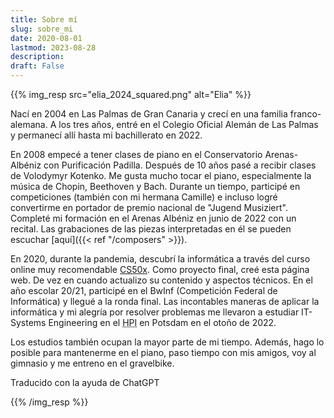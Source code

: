 ```yaml
---
title: Sobre mí
slug: sobre_mi
date: 2020-08-01
lastmod: 2023-08-28
description:
draft: False
---
```

{{% img_resp src="elia_2024_squared.png" alt="Elia" %}}

Nací en 2004 en Las Palmas de Gran Canaria y crecí en una familia franco-alemana. A los tres años, entré en el Colegio Oficial Alemán de Las Palmas y permanecí allí hasta mi bachillerato en 2022.

En 2008 empecé a tener clases de piano en el Conservatorio Arenas-Albéniz con Purificación Padilla. Después de 10 años pasé a recibir clases de Volodymyr Kotenko. Me gusta mucho tocar el piano, especialmente la música de Chopin, Beethoven y Bach. Durante un tiempo, participé en competiciones (también con mi hermana Camille) e incluso logré convertirme en portador de premio nacional de "Jugend Musiziert". Completé mi formación en el Arenas Albéniz en junio de 2022 con un recital. Las grabaciones de las piezas interpretadas en él se pueden escuchar [aquí]({{< ref "/composers" >}}).

En 2020, durante la pandemia, descubrí la informática a través del curso online muy recomendable [CS50x](https://www.edx.org/course/introduction-computer-science-harvardx-cs50x). Como proyecto final, creé esta página web. De vez en cuando actualizo su contenido y aspectos técnicos. En el año escolar 20/21, participé en el BwInf (Competición Federal de Informática) y llegué a la ronda final. Las incontables maneras de aplicar la informática y mi alegría por resolver problemas me llevaron a estudiar IT-Systems Engineering en el <abbr title="Hasso-Plattner-Institut">HPI</abbr> en Potsdam en el otoño de 2022.

Los estudios también ocupan la mayor parte de mi tiempo. Además, hago lo posible para mantenerme en el piano, paso tiempo con mis amigos, voy al gimnasio y me entreno en el gravelbike.

<p class="text-muted small">Traducido con la ayuda de ChatGPT</p>

{{% /img_resp %}}
